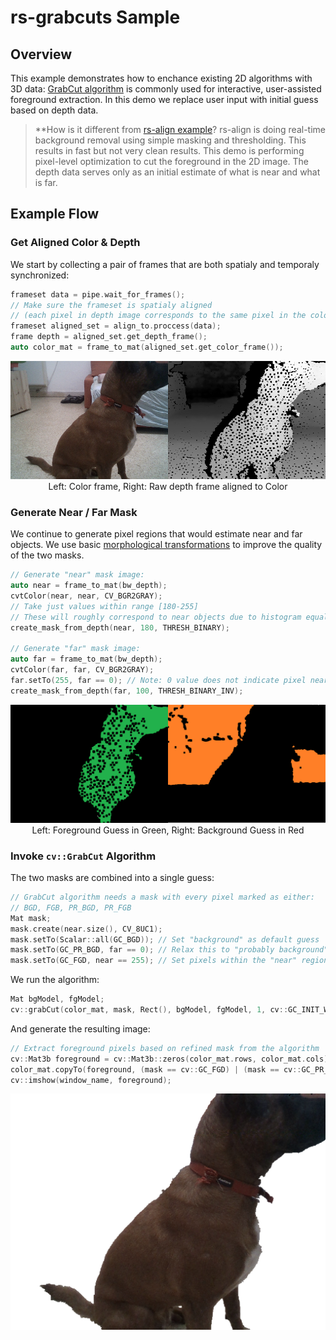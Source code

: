 # rs-grabcuts Sample

## Overview
This example demonstrates how to enchance existing 2D algorithms with 3D data: [GrabCut algorithm](https://docs.opencv.org/trunk/d8/d83/tutorial_py_grabcut.html) is commonly used for interactive, user-assisted foreground extraction. 
In this demo we replace user input with initial guess based on depth data. 

> **How is it different from [rs-align example](../../../examples/align)?
> rs-align is doing real-time background removal using simple masking and thresholding. This results in fast but not very clean results. 
> This demo is performing pixel-level optimization to cut the foreground in the 2D image. The depth data serves only as an initial estimate of what is near and what is far. 

## Example Flow

### Get Aligned Color & Depth
We start by collecting a pair of frames that are both spatialy and temporaly synchronized:
```cpp
frameset data = pipe.wait_for_frames();
// Make sure the frameset is spatialy aligned 
// (each pixel in depth image corresponds to the same pixel in the color image)
frameset aligned_set = align_to.proccess(data);
frame depth = aligned_set.get_depth_frame();
auto color_mat = frame_to_mat(aligned_set.get_color_frame());
```
<p align="center"><img src="res/input.png" /><br/>Left: Color frame, Right: Raw depth frame aligned to Color</p>

### Generate Near / Far Mask
We continue to generate pixel regions that would estimate near and far objects. We use basic [morphological transformations](https://docs.opencv.org/2.4/doc/tutorials/imgproc/erosion_dilatation/erosion_dilatation.html) to improve the quality of the two masks.
```cpp
// Generate "near" mask image:
auto near = frame_to_mat(bw_depth);
cvtColor(near, near, CV_BGR2GRAY);
// Take just values within range [180-255]
// These will roughly correspond to near objects due to histogram equalization
create_mask_from_depth(near, 180, THRESH_BINARY);

// Generate "far" mask image:
auto far = frame_to_mat(bw_depth);
cvtColor(far, far, CV_BGR2GRAY);
far.setTo(255, far == 0); // Note: 0 value does not indicate pixel near the camera, and requires special attention 
create_mask_from_depth(far, 100, THRESH_BINARY_INV);
```
<p align="center"><img src="res/masks.png" /><br/>Left: Foreground Guess in Green, Right: Background Guess in Red</p>

### Invoke `cv::GrabCut` Algorithm

The two masks are combined into a single guess:
```cpp
// GrabCut algorithm needs a mask with every pixel marked as either:
// BGD, FGB, PR_BGD, PR_FGB
Mat mask;
mask.create(near.size(), CV_8UC1); 
mask.setTo(Scalar::all(GC_BGD)); // Set "background" as default guess
mask.setTo(GC_PR_BGD, far == 0); // Relax this to "probably background" for pixels outside "far" region
mask.setTo(GC_FGD, near == 255); // Set pixels within the "near" region to "foreground"
```
We run the algorithm:
```cpp
Mat bgModel, fgModel; 
cv::grabCut(color_mat, mask, Rect(), bgModel, fgModel, 1, cv::GC_INIT_WITH_MASK);
```
And generate the resulting image:
```cpp
// Extract foreground pixels based on refined mask from the algorithm
cv::Mat3b foreground = cv::Mat3b::zeros(color_mat.rows, color_mat.cols);
color_mat.copyTo(foreground, (mask == cv::GC_FGD) | (mask == cv::GC_PR_FGD));
cv::imshow(window_name, foreground);
```
<p align="center"><img src="res/result.png" /></p>
